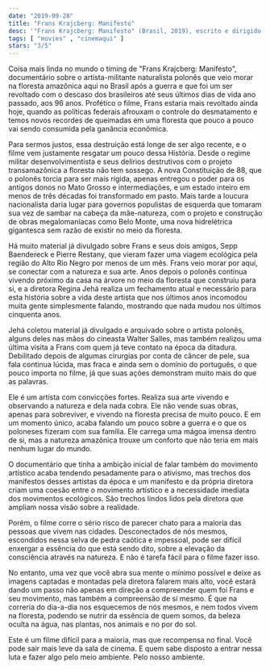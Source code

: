 ```yaml
---
date: "2019-09-28"
title: "Frans Krajcberg: Manifesto"
desc: '"Frans Krajcberg: Manifesto" (Brasil, 2019), escrito e dirigido por Regina Jehá, com Frans Krajcberg. Escrito para o CinemAqui.'
tags: [ "movies" , "cinemaqui" ]
stars: "3/5"
---
```

Coisa mais linda no mundo o timing de "Frans Krajcberg: Manifesto", documentário sobre o artista-militante naturalista polonês que veio morar na floresta amazônica aqui no Brasil após a guerra e que foi um ser revoltado com o descaso dos brasileiros até seus últimos dias de vida ano passado, aos 96 anos. Profético o filme, Frans estaria mais revoltado ainda hoje, quando as políticas federais afrouxam o controle do desmatamento e temos novos recordes de queimadas em uma floresta que pouco a pouco vai sendo consumida pela ganância econômica.

Para sermos justos, essa destruição está longe de ser algo recente, e o filme vem justamente resgatar um pouco dessa História. Desde o regime militar desenvolvimentista e seus delírios destrutivos com o projeto transamazônica a floresta não tem sossego. A nova Constituição de 88, que o polonês torcia para ser mais rígida, apenas entregou o poder para os antigos donos no Mato Grosso e intermediações, e um estado inteiro em menos de três décadas foi transformado em pasto. Mais tarde a loucura nacionalista daria lugar para governos populistas de esquerda que tomaram sua vez de sambar na cabeça da mãe-natureza, com o projeto e construção de obras megalomaníacas como Belo Monte, uma nova hidrelétrica gigantesca sem razão de existir no meio da floresta.

Há muito material já divulgado sobre Frans e seus dois amigos, Sepp Baendereck e Pierre Restany, que vieram fazer uma viagem ecológica pela região do Alto Rio Negro por menos de um mês. Frans veio morar por aqui, se conectar com a natureza e sua arte. Anos depois o polonês continua vivendo próximo da casa na árvore no meio da floresta que construiu para si, e a diretora Regina Jehá realiza um fechamento atual e necessário para esta história sobre a vida deste artista que nos últimos anos incomodou muita gente simplesmente falando, mostrando que nada mudou nos últimos cinquenta anos.

Jehá coletou material já divulgado e arquivado sobre o artista polonês, alguns deles nas mãos do cineasta Walter Salles, mas também realizou uma última visita a Frans com quem já teve contato na época da ditadura. Debilitado depois de algumas cirurgias por conta de câncer de pele, sua fala continua lúcida, mas fraca e ainda sem o domínio do português, o que pouco importa no filme, já que suas ações demonstram muito mais do que as palavras.

Ele é um artista com convicções fortes. Realiza sua arte vivendo e observando a natureza e dela nada cobra. Ele não vende suas obras, apenas para sobreviver, e vivendo na floresta precisa de muito pouco. E em um momento único, acaba falando um pouco sobre a guerra e o que os poloneses fizeram com sua família. Ele carrega uma mágoa imensa dentro de si, mas a natureza amazônica trouxe um conforto que não teria em mais nenhum lugar do mundo.

O documentário que tinha a ambição inicial de falar também do movimento artístico acaba tendendo pesadamente para o ativismo, mas trechos dos manifestos desses artistas da época e um manifesto e da própria diretora criam uma coesão entre o movimento artístico e a necessidade imediata dos movimentos ecológicos. São trechos lindos lidos pela diretora que ampliam nossa visão sobre a realidade.

Porém, o filme corre o sério risco de parecer chato para a maioria das pessoas que vivem nas cidades. Desconectados de nós mesmos, escondidos nessa selva de pedra caótica e impessoal, pode ser difícil enxergar a essência do que está sendo dito, sobre a elevação da consciência através na natureza. E não é tarefa fácil para o filme fazer isso.

No entanto, uma vez que você abra sua mente o mínimo possível e deixe as imagens captadas e montadas pela diretora falarem mais alto, você estará dando um passo não apenas em direção a compreender quem foi Frans e seu movimento, mas também a compreensão de si mesmo. É que na correria do dia-a-dia nos esquecemos de nós mesmos, e nem todos vivem na floresta, podendo se nutrir da essência de quem somos, da beleza oculta na água, nas plantas, nos animais e no por do sol.

Este é um filme difícil para a maioria, mas que recompensa no final. Você pode sair mais leve da sala de cinema. E quem sabe disposto a entrar nessa luta e fazer algo pelo meio ambiente. Pelo nosso ambiente.
